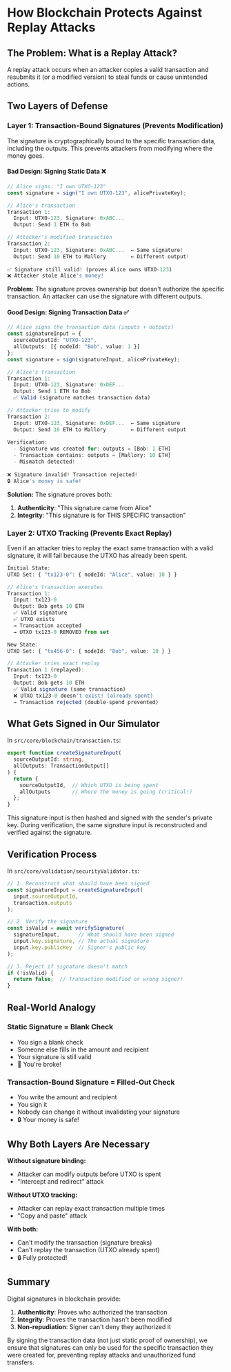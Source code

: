 # How Blockchain Protects Against Replay Attacks

## The Problem: What is a Replay Attack?

A replay attack occurs when an attacker copies a valid transaction and resubmits it (or a modified version) to steal funds or cause unintended actions.

## Two Layers of Defense

### Layer 1: Transaction-Bound Signatures (Prevents Modification)

The signature is cryptographically bound to the specific transaction data, including the outputs. This prevents attackers from modifying where the money goes.

#### Bad Design: Signing Static Data ❌

```typescript
// Alice signs: "I own UTXO-123"
const signature = sign("I own UTXO-123", alicePrivateKey);

// Alice's transaction
Transaction 1:
  Input: UTXO-123, Signature: 0xABC...
  Output: Send 1 ETH to Bob

// Attacker's modified transaction
Transaction 2:
  Input: UTXO-123, Signature: 0xABC...  ← Same signature!
  Output: Send 10 ETH to Mallory        ← Different output!
  
✅ Signature still valid! (proves Alice owns UTXO-123)
❌ Attacker stole Alice's money!
```

**Problem:** The signature proves ownership but doesn't authorize the specific transaction. An attacker can use the signature with different outputs.

#### Good Design: Signing Transaction Data ✅

```typescript
// Alice signs the transaction data (inputs + outputs)
const signatureInput = {
  sourceOutputId: "UTXO-123",
  allOutputs: [{ nodeId: "Bob", value: 1 }]
};
const signature = sign(signatureInput, alicePrivateKey);

// Alice's transaction
Transaction 1:
  Input: UTXO-123, Signature: 0xDEF...
  Output: Send 1 ETH to Bob
  ✅ Valid (signature matches transaction data)

// Attacker tries to modify
Transaction 2:
  Input: UTXO-123, Signature: 0xDEF...  ← Same signature
  Output: Send 10 ETH to Mallory        ← Different output
  
Verification:
  - Signature was created for: outputs = [Bob: 1 ETH]
  - Transaction contains: outputs = [Mallory: 10 ETH]
  - Mismatch detected!
  
❌ Signature invalid! Transaction rejected!
🔒 Alice's money is safe!
```

**Solution:** The signature proves both:
1. **Authenticity**: "This signature came from Alice"
2. **Integrity**: "This signature is for THIS SPECIFIC transaction"

### Layer 2: UTXO Tracking (Prevents Exact Replay)

Even if an attacker tries to replay the exact same transaction with a valid signature, it will fail because the UTXO has already been spent.

```typescript
Initial State:
UTXO Set: { "tx123-0": { nodeId: "Alice", value: 10 } }

// Alice's transaction executes
Transaction 1:
  Input: tx123-0
  Output: Bob gets 10 ETH
  ✅ Valid signature
  ✅ UTXO exists
  → Transaction accepted
  → UTXO tx123-0 REMOVED from set

New State:
UTXO Set: { "tx456-0": { nodeId: "Bob", value: 10 } }

// Attacker tries exact replay
Transaction 1 (replayed):
  Input: tx123-0
  Output: Bob gets 10 ETH
  ✅ Valid signature (same transaction)
  ❌ UTXO tx123-0 doesn't exist! (already spent)
  → Transaction rejected (double-spend prevented)
```

## What Gets Signed in Our Simulator

In `src/core/blockchain/transaction.ts`:

```typescript
export function createSignatureInput(
  sourceOutputId: string,
  allOutputs: TransactionOutput[]
) {
  return {
    sourceOutputId,  // Which UTXO is being spent
    allOutputs       // Where the money is going (critical!)
  };
}
```

This signature input is then hashed and signed with the sender's private key. During verification, the same signature input is reconstructed and verified against the signature.

## Verification Process

In `src/core/validation/securityValidator.ts`:

```typescript
// 1. Reconstruct what should have been signed
const signatureInput = createSignatureInput(
  input.sourceOutputId,
  transaction.outputs
);

// 2. Verify the signature
const isValid = await verifySignature(
  signatureInput,      // What should have been signed
  input.key.signature, // The actual signature
  input.key.publicKey  // Signer's public key
);

// 3. Reject if signature doesn't match
if (!isValid) {
  return false;  // Transaction modified or wrong signer!
}
```

## Real-World Analogy

### Static Signature = Blank Check
- You sign a blank check
- Someone else fills in the amount and recipient
- Your signature is still valid
- 💸 You're broke!

### Transaction-Bound Signature = Filled-Out Check
- You write the amount and recipient
- You sign it
- Nobody can change it without invalidating your signature
- 🔒 Your money is safe!

## Why Both Layers Are Necessary

**Without signature binding:**
- Attacker can modify outputs before UTXO is spent
- "Intercept and redirect" attack

**Without UTXO tracking:**
- Attacker can replay exact transaction multiple times
- "Copy and paste" attack

**With both:**
- Can't modify the transaction (signature breaks)
- Can't replay the transaction (UTXO already spent)
- 🔒 Fully protected!

## Summary

Digital signatures in blockchain provide:
1. **Authenticity**: Proves who authorized the transaction
2. **Integrity**: Proves the transaction hasn't been modified
3. **Non-repudiation**: Signer can't deny they authorized it

By signing the transaction data (not just static proof of ownership), we ensure that signatures can only be used for the specific transaction they were created for, preventing replay attacks and unauthorized fund transfers.
